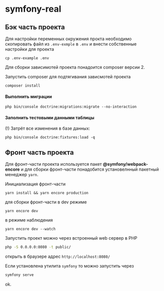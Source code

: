 # symfony-real

## Бэк часть проекта
Для настройки переменных окружения прокта необходимо скопировать файл из `.env-exmple` в `.env` и внести собственные настройки для проекта
```shell
cp .env-example .env
```
Для сборки зависимотей проекта понадоится composer версии 2.

Запустить composer для подтягивания зависмотей проекта
```shell
composer install
```
#### Выполнить миграции
```shell
php bin/console doctrine:migrations:migrate --no-interaction
```
#### Заполнить тестовыми данными таблицы
(!) Затрёт все изменения в базе данных:
```shell
php bin/console doctrine:fixtures:load -q
```
## Фронт часть проекта
Для фронт-части проекта используется пакет **@symfony/webpack-encore** и для сборки фронт-части понадобится
установелнный пакетный менеджер `yarn`. 

Инициализация фронт-части
```shell
yarn install && yarn encore production
```
для сборки фронт-части в dev режиме
```shell
yarn encore dev
```
в режиме наблюдения
```shell
yarn encore dev --watch
```

Запустить проект можно через встроенный web сервер в PHP
```bash
php -S 0.0.0.0:8080 -t public/
```
открыть в браузере адрес `http://localhost:8080/`
 
Если установлена утилита `symfony` то можно запустить через
```bash
symfony serve
```

ok.
